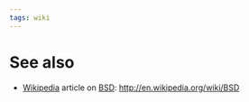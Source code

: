 ```yaml
---
tags: wiki
---
```


# See also

-   [Wikipedia](/wiki/Wikipedia) article on [BSD](/wiki/BSD): <http://en.wikipedia.org/wiki/BSD>
